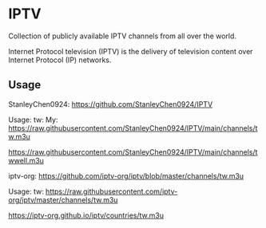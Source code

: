 # IPTV

Collection of publicly available IPTV channels from all over the world.

Internet Protocol television (IPTV) is the delivery of television content over Internet Protocol (IP) networks.

## Usage

StanleyChen0924:
https://github.com/StanleyChen0924/IPTV

Usage:
tw: 
My: https://raw.githubusercontent.com/StanleyChen0924/IPTV/main/channels/tw.m3u

https://raw.githubusercontent.com/StanleyChen0924/IPTV/main/channels/twwell.m3u

iptv-org:
https://github.com/iptv-org/iptv/blob/master/channels/tw.m3u

Usage:
tw: 
https://raw.githubusercontent.com/iptv-org/iptv/master/channels/tw.m3u

https://iptv-org.github.io/iptv/countries/tw.m3u
